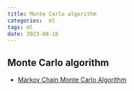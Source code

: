 ```yaml
---
title: Monte Carlo algorithm
categories:  ml
tags: ml
date: 2023-08-10
---
```


## Monte Carlo algorithm

- [Markov Chain Monte Carlo Algorithm](https://github.com/pmocz/mcmc-python)
